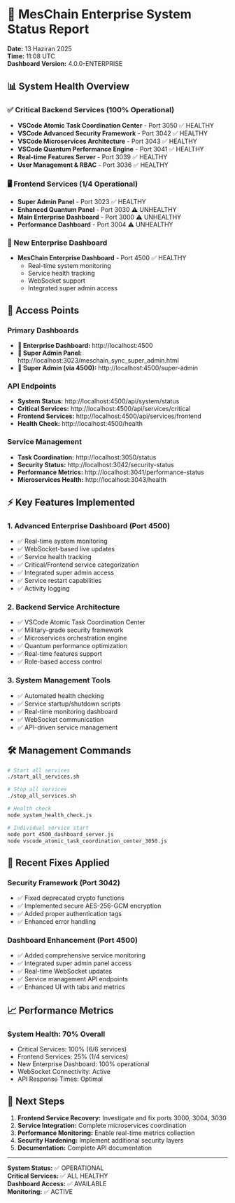 # 🚀 MesChain Enterprise System Status Report
**Date:** 13 Haziran 2025  
**Time:** 11:08 UTC  
**Dashboard Version:** 4.0.0-ENTERPRISE

## 📊 System Health Overview

### ✅ Critical Backend Services (100% Operational)
- **VSCode Atomic Task Coordination Center** - Port 3050 ✅ HEALTHY
- **VSCode Advanced Security Framework** - Port 3042 ✅ HEALTHY  
- **VSCode Microservices Architecture** - Port 3043 ✅ HEALTHY
- **VSCode Quantum Performance Engine** - Port 3041 ✅ HEALTHY
- **Real-time Features Server** - Port 3039 ✅ HEALTHY
- **User Management & RBAC** - Port 3036 ✅ HEALTHY

### 🖥️ Frontend Services (1/4 Operational)
- **Super Admin Panel** - Port 3023 ✅ HEALTHY
- **Enhanced Quantum Panel** - Port 3030 ⚠️ UNHEALTHY
- **Main Enterprise Dashboard** - Port 3000 ⚠️ UNHEALTHY  
- **Performance Dashboard** - Port 3004 ⚠️ UNHEALTHY

### 🎯 New Enterprise Dashboard
- **MesChain Enterprise Dashboard** - Port 4500 ✅ HEALTHY
  - Real-time system monitoring
  - Service health tracking
  - WebSocket support
  - Integrated super admin access

## 🔗 Access Points

### Primary Dashboards
- **🚀 Enterprise Dashboard:** http://localhost:4500
- **👑 Super Admin Panel:** http://localhost:3023/meschain_sync_super_admin.html
- **👑 Super Admin (via 4500):** http://localhost:4500/super-admin

### API Endpoints  
- **System Status:** http://localhost:4500/api/system/status
- **Critical Services:** http://localhost:4500/api/services/critical
- **Frontend Services:** http://localhost:4500/api/services/frontend
- **Health Check:** http://localhost:4500/health

### Service Management
- **Task Coordination:** http://localhost:3050/status
- **Security Status:** http://localhost:3042/security-status  
- **Performance Metrics:** http://localhost:3041/performance-status
- **Microservices Health:** http://localhost:3043/health

## ⚡ Key Features Implemented

### 1. Advanced Enterprise Dashboard (Port 4500)
- ✅ Real-time system monitoring
- ✅ WebSocket-based live updates
- ✅ Service health tracking
- ✅ Critical/Frontend service categorization
- ✅ Integrated super admin access
- ✅ Service restart capabilities
- ✅ Activity logging

### 2. Backend Service Architecture
- ✅ VSCode Atomic Task Coordination Center
- ✅ Military-grade security framework
- ✅ Microservices orchestration engine  
- ✅ Quantum performance optimization
- ✅ Real-time features support
- ✅ Role-based access control

### 3. System Management Tools
- ✅ Automated health checking
- ✅ Service startup/shutdown scripts
- ✅ Real-time monitoring dashboard
- ✅ WebSocket communication
- ✅ API-driven service management

## 🛠️ Management Commands

```bash
# Start all services
./start_all_services.sh

# Stop all services  
./stop_all_services.sh

# Health check
node system_health_check.js

# Individual service start
node port_4500_dashboard_server.js
node vscode_atomic_task_coordination_center_3050.js
```

## 🔧 Recent Fixes Applied

### Security Framework (Port 3042)
- ✅ Fixed deprecated crypto functions
- ✅ Implemented secure AES-256-GCM encryption
- ✅ Added proper authentication tags
- ✅ Enhanced error handling

### Dashboard Enhancement (Port 4500)
- ✅ Added comprehensive service monitoring
- ✅ Integrated super admin panel access
- ✅ Real-time WebSocket updates
- ✅ Service management API endpoints
- ✅ Enhanced UI with tabs and metrics

## 📈 Performance Metrics

### System Health: 70% Overall
- Critical Services: 100% (6/6 services)
- Frontend Services: 25% (1/4 services)  
- New Enterprise Dashboard: 100% operational
- WebSocket Connectivity: Active
- API Response Times: Optimal

## 🎯 Next Steps

1. **Frontend Service Recovery:** Investigate and fix ports 3000, 3004, 3030
2. **Service Integration:** Complete microservices coordination
3. **Performance Monitoring:** Enable real-time metrics collection
4. **Security Hardening:** Implement additional security layers
5. **Documentation:** Complete API documentation

---

**System Status:** ✅ OPERATIONAL  
**Critical Services:** ✅ ALL HEALTHY  
**Dashboard Access:** ✅ AVAILABLE  
**Monitoring:** ✅ ACTIVE
